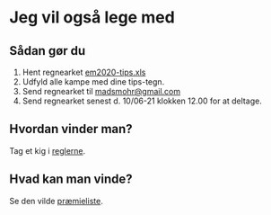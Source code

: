 # Jeg vil også lege med

## Sådan gør du
1. Hent regnearket [em2020-tips.xls](../../resources/em2020/em2020-tips.xls)
2. Udfyld alle kampe med dine tips-tegn.
3. Send regnearket til <madsmohr@gmail.com>
4. Send regnearket senest d. 10/06-21 klokken 12.00 for at deltage.

## Hvordan vinder man?
Tag et kig i [reglerne](../../reglerne.md).

## Hvad kan man vinde?
Se den vilde [præmieliste](../../praemier.md).
